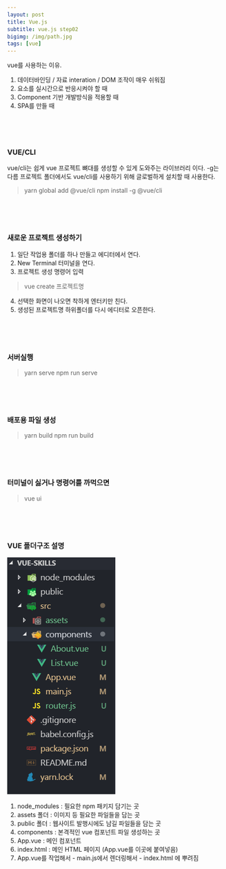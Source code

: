 ```yaml
---
layout: post
title: Vue.js
subtitle: vue.js step02
bigimg: /img/path.jpg
tags: [vue]
---
```


vue를 사용하는 이유.
1. 데이터바인딩 / 자료 interation / DOM 조작이 매우 쉬워짐
2. 요소를 실시간으로 반응시켜야 할 때
3. Component 기반 개발방식을 적용할 때
4. SPA를 만들 때

<br/>
<br/>
<br/>

### VUE/CLI 

vue/cli는 쉽게 vue 프로젝트 뼈대를 생성할 수 있게 도와주는 라이브러리 이다. 
-g는 다름 프로젝트 폴더에서도 vue/cli를 사용하기 위해 글로벌하게 설치할 때 사용한다.

> yarn global add @vue/cli 
> npm install -g @vue/cli 

<br/>
<br/>
<br/>

### 새로운 프로젝트 생성하기 

1. 일단 작업용 폴더를 하나 만들고 에디터에서 연다.
2. New Terminal 터미널을 연다.
3. 프로젝트 생성 명령어 입력
> vue create 프로젝트명
4. 선택한 화면이 나오면 착하게 엔터키만 친다.
5. 생성된 프로젝트명 하위폴더를 다시 에디터로 오픈한다.

<br/>
<br/>
<br/>

### 서버실행 

> yarn serve
> npm run serve

<br/>
<br/>
<br/>

### 배포용 파일 생성 

> yarn build
> npm run build

<br/>
<br/>
<br/>

### 터미널이 싫거나 명령어를 까먹으면 

> vue ui

<br/>
<br/>
<br/>

### VUE 폴더구조 설명 

![VUE 폴더구조 설명하기](../img/vue01.png "폴더구조 설명")

1. node_modules : 필요한 npm 패키지 담기는 곳
2. assets 폴더 : 이미지 등 필요한 파일들을 담는 곳
3. public 폴더 : 웹사이트 발행시에도 남길 파일들을 담는 곳
4. components : 본격적인 vue 컴포넌트 파일 생성하는 곳
5. App.vue : 메인 컴포넌트
6. index.html : 메인 HTML 페이지 (App.vue를 이곳에 붙여넣음)
7. App.vue를 작업해서 - main.js에서 렌더링해서 - index.html 에 뿌려짐
